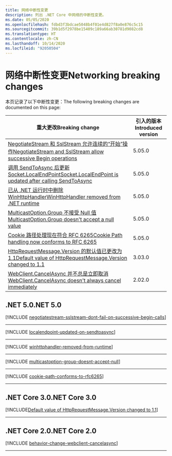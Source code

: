 ```yaml
---
title: 网络中断性变更
description: 列出 .NET Core 中网络的中断性变更。
ms.date: 05/05/2020
ms.openlocfilehash: fdbd3f3bdcae5048b4f01e4d827f8a0e876c5c15
ms.sourcegitcommit: 39b1d5f2978be15409c189a66ab30781d9082cd8
ms.translationtype: HT
ms.contentlocale: zh-CN
ms.lasthandoff: 10/14/2020
ms.locfileid: "92050504"
---
```

# <a name="networking-breaking-changes"></a><span data-ttu-id="12b32-103">网络中断性变更</span><span class="sxs-lookup"><span data-stu-id="12b32-103">Networking breaking changes</span></span>

<span data-ttu-id="12b32-104">本页记录了以下中断性变更：</span><span class="sxs-lookup"><span data-stu-id="12b32-104">The following breaking changes are documented on this page:</span></span>

| <span data-ttu-id="12b32-105">重大更改</span><span class="sxs-lookup"><span data-stu-id="12b32-105">Breaking change</span></span> | <span data-ttu-id="12b32-106">引入的版本</span><span class="sxs-lookup"><span data-stu-id="12b32-106">Introduced version</span></span> |
| - | - |
| [<span data-ttu-id="12b32-107">NegotiateStream 和 SslStream 允许连续的“开始”操作</span><span class="sxs-lookup"><span data-stu-id="12b32-107">NegotiateStream and SslStream allow successive Begin operations</span></span>](#negotiatestream-and-sslstream-allow-successive-begin-operations) | <span data-ttu-id="12b32-108">5.0</span><span class="sxs-lookup"><span data-stu-id="12b32-108">5.0</span></span> |
| [<span data-ttu-id="12b32-109">调用 SendToAsync 后更新 Socket.LocalEndPoint</span><span class="sxs-lookup"><span data-stu-id="12b32-109">Socket.LocalEndPoint is updated after calling SendToAsync</span></span>](#socketlocalendpoint-is-updated-after-calling-sendtoasync) | <span data-ttu-id="12b32-110">5.0</span><span class="sxs-lookup"><span data-stu-id="12b32-110">5.0</span></span> |
| [<span data-ttu-id="12b32-111">已从 .NET 运行时中删除 WinHttpHandler</span><span class="sxs-lookup"><span data-stu-id="12b32-111">WinHttpHandler removed from .NET runtime</span></span>](#winhttphandler-removed-from-net-runtime) | <span data-ttu-id="12b32-112">5.0</span><span class="sxs-lookup"><span data-stu-id="12b32-112">5.0</span></span> |
| [<span data-ttu-id="12b32-113">MulticastOption.Group 不接受 Null 值</span><span class="sxs-lookup"><span data-stu-id="12b32-113">MulticastOption.Group doesn't accept a null value</span></span>](#multicastoptiongroup-doesnt-accept-a-null-value) | <span data-ttu-id="12b32-114">5.0</span><span class="sxs-lookup"><span data-stu-id="12b32-114">5.0</span></span> |
| [<span data-ttu-id="12b32-115">Cookie 路径处理现在符合 RFC 6265</span><span class="sxs-lookup"><span data-stu-id="12b32-115">Cookie Path handling now conforms to RFC 6265</span></span>](#cookie-path-handling-now-conforms-to-rfc-6265) | <span data-ttu-id="12b32-116">5.0</span><span class="sxs-lookup"><span data-stu-id="12b32-116">5.0</span></span> |
| [<span data-ttu-id="12b32-117">HttpRequestMessage.Version 的默认值已更改为 1.1</span><span class="sxs-lookup"><span data-stu-id="12b32-117">Default value of HttpRequestMessage.Version changed to 1.1</span></span>](#default-value-of-httprequestmessageversion-changed-to-11) | <span data-ttu-id="12b32-118">3.0</span><span class="sxs-lookup"><span data-stu-id="12b32-118">3.0</span></span> |
| [<span data-ttu-id="12b32-119">WebClient.CancelAsync 并不总是立即取消</span><span class="sxs-lookup"><span data-stu-id="12b32-119">WebClient.CancelAsync doesn't always cancel immediately</span></span>](#webclientcancelasync-doesnt-always-cancel-immediately) | <span data-ttu-id="12b32-120">2.0</span><span class="sxs-lookup"><span data-stu-id="12b32-120">2.0</span></span> |

## <a name="net-50"></a><span data-ttu-id="12b32-121">.NET 5.0</span><span class="sxs-lookup"><span data-stu-id="12b32-121">.NET 5.0</span></span>

[!INCLUDE [negotiatestream-sslstream-dont-fail-on-successive-begin-calls](../../../includes/core-changes/networking/5.0/negotiatestream-sslstream-dont-fail-on-successive-begin-calls.md)]

***

[!INCLUDE [localendpoint-updated-on-sendtoasync](../../../includes/core-changes/networking/5.0/localendpoint-updated-on-sendtoasync.md)]

***

[!INCLUDE [winhttphandler-removed-from-runtime](../../../includes/core-changes/networking/5.0/winhttphandler-removed-from-runtime.md)]

***

[!INCLUDE [multicastoption-group-doesnt-accept-null](../../../includes/core-changes/networking/5.0/multicastoption-group-doesnt-accept-null.md)]

***

[!INCLUDE [cookie-path-conforms-to-rfc6265](../../../includes/core-changes/networking/5.0/cookie-path-conforms-to-rfc6265.md)]

***

## <a name="net-core-30"></a><span data-ttu-id="12b32-122">.NET Core 3.0</span><span class="sxs-lookup"><span data-stu-id="12b32-122">.NET Core 3.0</span></span>

[!INCLUDE[Default value of HttpRequestMessage.Version changed to 1.1](~/includes/core-changes/networking/3.0/httprequestmessage-version-change.md)]

***

## <a name="net-core-20"></a><span data-ttu-id="12b32-123">.NET Core 2.0</span><span class="sxs-lookup"><span data-stu-id="12b32-123">.NET Core 2.0</span></span>

[!INCLUDE [behavior-change-webclient-cancelasync](../../../includes/core-changes/networking/2.0/behavior-change-webclient-cancelasync.md)]

***
